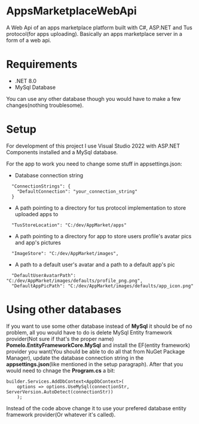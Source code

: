 # AppsMarketplaceWebApi

A Web Api of an apps marketplace platform built with C#, ASP.NET and Tus protocol(for apps uploading).
Basically an apps marketplace server in a form of a web api.

# Requirements

- .NET 8.0
- MySql Database

You can use any other database though you would have to make a few changes(nothing troublesome).

# Setup

For development of this project I use Visual Studio 2022 with ASP.NET Components installed and a MySql database.

For the app to work you need to change some stuff in appsettings.json:
- Database connection string
```
  "ConnectionStrings": {
    "DefaultConnection": "your_connection_string"
  }
```
- A path pointing to a directory for tus protocol implementation to store uploaded apps to
```
  "TusStoreLocation": "C:/dev/AppMarket/apps"
```
- A path pointing to a directory for app to store users profile's avatar pics and app's pictures
```
  "ImageStore": "C:/dev/AppMarket/images",
```
- A path to a default user's avatar and a path to a default app's pic
```
  "DefaultUserAvatarPath": "C:/dev/AppMarket/images/defaults/profile_png.png",
  "DefaultAppPicPath": "C:/dev/AppMarket/images/defaults/app_icon.png"
```

# Using other databases

If you want to use some other database instead of **MySql** it should be of no problem, all you would have to do is delete MySql Entity framework provider(Not sure if that's the proper name) **Pomelo.EntityFrameworkCore.MySql** and install the EF(entity framework) provider you want(You should be able to do all that from NuGet Package Manager), update the database connection string in the **appsettings.json**(like mentioned in the setup paragraph).
After that you would need to chnage the **Program.cs** a bit:
```
builder.Services.AddDbContext<AppDbContext>(
	options => options.UseMySql(connectionStr, ServerVersion.AutoDetect(connectionStr))
	);
```
Instead of the code above change it to use your prefered database entity framework provider(Or whatever it's called).
